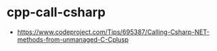 cpp-call-csharp
===============
- https://www.codeproject.com/Tips/695387/Calling-Csharp-NET-methods-from-unmanaged-C-Cplusp
